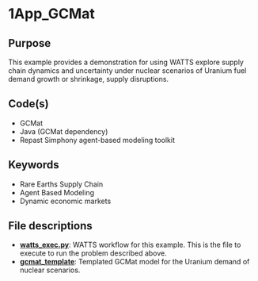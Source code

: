 # 1App_GCMat

## Purpose

This example provides a demonstration for using WATTS explore supply chain dynamics and uncertainty under nuclear scenarios of Uranium fuel demand growth or shrinkage, supply disruptions.

## Code(s)

- GCMat
- Java (GCMat dependency)
- Repast Simphony agent-based modeling toolkit

## Keywords

- Rare Earths Supply Chain 
- Agent Based Modeling
- Dynamic economic markets 

## File descriptions

- [__watts_exec.py__](watts_exec.py): WATTS workflow for this example. This is the file to execute to run the problem described above.
- [__gcmat_template__](gcmat_template.txt): Templated GCMat model for the Uranium demand of nuclear scenarios.
